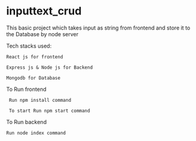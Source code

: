 # inputtext_crud
This basic project which takes input as string from frontend and store it to the Database by node server 

Tech stacks used: 

    React js for frontend 

    Express js & Node js for Backend 

    Mongodb for Database 

 
 To Run frontend 

     Run npm install command 
  
     To start Run npm start command 

To Run backend 

    Run node index command 
  
   
